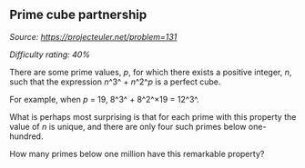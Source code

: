 Prime cube partnership
----------------------

*Source: https://projecteuler.net/problem=131*


*Difficulty rating: 40%*

There are some prime values, *p*, for which there exists a positive
integer, *n*, such that the expression *n*^3^ + *n*^2^*p* is a perfect
cube.

For example, when *p* = 19, 8^3^ + 8^2^×19 = 12^3^.

What is perhaps most surprising is that for each prime with this
property the value of *n* is unique, and there are only four such primes
below one-hundred.

How many primes below one million have this remarkable property?
